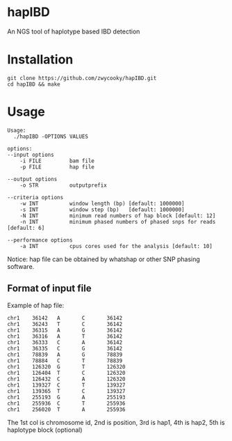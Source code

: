 # hapIBD
 An NGS tool of haplotype based IBD detection
# Installation
```
git clone https://github.com/zwycooky/hapIBD.git
cd hapIBD && make
```
# Usage
```
Usage:
  ./hapIBD -OPTIONS VALUES

options:
--input options
    -i FILE         bam file
    -p FILE         hap file

--output options
    -o STR          outputprefix

--criteria options
    -w INT          window length (bp) [default: 1000000]
    -s INT          window step (bp)   [default: 1000000]
    -N INT          minimum read numbers of hap block [default: 12]
    -n INT          minimum phased numbers of phased snps for reads [default: 6]

--performance options
    -a INT          cpus cores used for the analysis [default: 10]
```
Notice: hap file can be obtained by whatshap or other SNP phasing software.
## Format of input file
Example of hap file:
```
chr1    36142   A       C       36142
chr1    36243   T       C       36142
chr1    36315   A       G       36142
chr1    36316   A       T       36142
chr1    36333   C       A       36142
chr1    36335   C       G       36142
chr1    78839   A       G       78839
chr1    78884   C       T       78839
chr1    126320  G       T       126320
chr1    126404  T       C       126320
chr1    126432  C       A       126320
chr1    139327  C       T       139327
chr1    139365  T       C       139327
chr1    255193  G       A       255193
chr1    255936  C       T       255936
chr1    256020  T       A       255936
```
The 1st col is chromosome id, 2nd is position, 3rd is hap1, 4th is hap2, 5th is haplotype block (optional)
